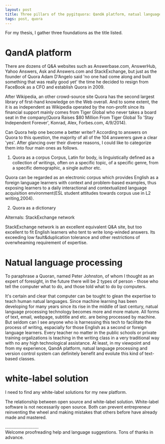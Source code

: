 ```yaml
---
layout: post
title: Three pillars of the pygitquora: QandA platform, natual language processing and version control
tags: post, quora
---
```


For my thesis, I gather three foundations as the title listed. 

# QandA platform

There are dozens of Q&A websites such as Answerbase.com, AnswerHub, Yahoo Answers, Ask and Answers.com and StackExchange, but just as the founder of Quora Adam D'Angelo said 'no one had come along and built something that was really good yet' the time he decided to resign from FaceBook as a CFO and establish Quora in 2009.

After Wikipedia, an other crowd-source site Quora has the second largest library of first-hand knowledge on the Web overall. And to some extent, the it is as independent as Wikipedia operated by the non-profit since its financial support mainly comes from Tiger Global who never takes a board seat in the company(Quora Raises $80 Million From Tiger Global To 'Stay Independent Forever', Konrad, Alex, Forbes.com, 4/9/2014).

Can Quora help one become a better writer? According to answers on Quora to this question, the majority of all of the 104 answerers gave a clear 'yes'. After glancing over their diverse reasons, I could like to categorize them into four main ones as follows. 

1. Quora as a corpus
Corpus, Latin for body, is linguistically defined as a collection of writings, often on a specific topic, of a specific genre, from a specific demographic, a single author etc. 

Quora can be regarded as an electronic corpus which provides English as a foreign language learners with context and problem-based examples, thus exposing learners to a daily interactional and contextualized language acquisition environment(ESL student attitudes towards corpus use in L2 writing,2004). 

2. Quora as a dictionary

Alternals: StackExchange network

StackExchange network is an excellent equivalent Q&A site, but too excellent to fit English learners who tent to write long-winded answers. Its exceeding low fault&duplication tolerance and other restrictions of overwheaming requirement of expertise.

# Natual language processing
To paraphrase a Quoran, named Peter Johnston, of whom I thought as an expert of foresight, in the future there will be 2 types of person - those who tell the computer what to do, and those told what to do by computers. 

It's certain and clear that computer can be tought to glean the expertise to teach human natual languages. Since machine learning has been developing for many years since its rise in the middle of last century, natual language processing technology becomes more and more mature. All forms of text, email, webpage, subtitle and etc. are being processed by machine. But seldom can I see anyone who is harnessing this tech to facilitate the process of writing, espacially for those English as a second or foreign language learners. Every teacher no matter in the public schools or private training orgalizations is teaching in the writing class in a very traditional way with no any high technological assistance. At least, in my viewpoint and from my experience, QandA platform, natual language processing and version control system can definitely benefit and evolute this kind of text-based classes.

# white-label solution
I need to find any white-label solutions for my new platform.

The relationship between open source and white-label solution.
White-label software is not necessarily open source. Both can prevent entrepreneur reinventing the wheel and making mistakes that others before have already made and mastered.

...........................     
Welcome proofreading help and language suggestions. Tons of thanks in advance.


